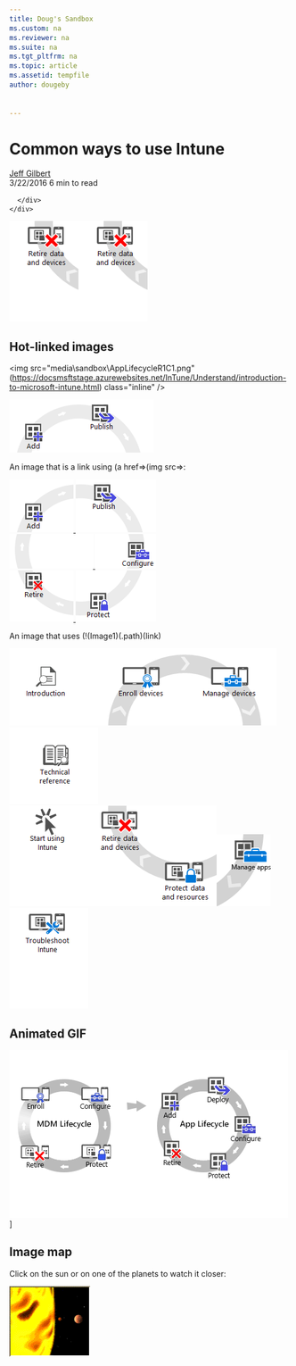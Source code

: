```yaml
---
title: Doug's Sandbox
ms.custom: na
ms.reviewer: na
ms.suite: na
ms.tgt_pltfrm: na
ms.topic: article
ms.assetid: tempfile
author: dougeby


---
```



<div id="main">
  <h1 id="common-ways-to-use-intune">Common ways to use Intune</h1>
  <div id="metadata" ms.cmpgrp="page info">
    <a href="https://github.com/jeffgilb" class="avatar"><span class="author-name" style="background-image: url(https://github.com/jeffgilb.png)" alt="Author Name"></span></a>
    <div class="info">
      <span class="name"><a href="https://github.com/jeffgilb">Jeff Gilbert</a></span>
      <div class="meta">
        <time datetime="" class="date">3/22/2016</time>
        <time datetime="" class="reading-time">6 min to read</time>



      </div>
    </div>
  </div>



  ![alt text](.\media\Nav-Puzzle\WIT_MDM_Row2Column2.png "Logo Title Text 1")![alt text](.\media\Nav-Puzzle\WIT_MDM_Row2Column2.png "Logo Title Text 1")




## Hot-linked images

<img src="media\sandbox\AppLifecycleR1C1.png" (https://docsmsftstage.azurewebsites.net/InTune/Understand/introduction-to-microsoft-intune.html) class="inline" />

<img src="media\sandbox\AppLifecycleR1C1.png" class="inline" /><img src="media\sandbox\AppLifecycleR1C2.png" class="inline" />



An image that is a link using (a href=>(img src=>:

<a href="http://www.microsoft.com"><img src="media\sandbox\AppLifecycleR1C1.png" alt="" class="inline">
</a><a href="http://www.microsoft.com"><img src="media\sandbox\AppLifecycleR1C2.png" alt="" class="inline">
</a><br/>
<a href="http://www.microsoft.com"><img src="media\sandbox\AppLifecycleR2C1.png" alt="" class="inline">
</a><a href="http://www.microsoft.com"><img src="media\sandbox\AppLifecycleR2C2.png" alt="" class="inline">
</a><br/>
<a href="http://www.microsoft.com"><img src="media\sandbox\AppLifecycleR3C1.png" alt="" class="inline">
</a><a href="http://www.microsoft.com"><img src="media\sandbox\AppLifecycleR3C2.png" alt="" class="inline">
</a>





An image that uses (!(Image1)(.path)(link)

[![Image1](.\media\Nav-Puzzle\WIT_MDM_Row1Column1.png)](https://docsmsftstage.azurewebsites.net/InTune/Understand/introduction-to-microsoft-intune.html)[![Image1](.\media\Nav-Puzzle\WIT_MDM_Row1Column2.png)](https://docsmsftstage.azurewebsites.net/InTune/getstarted/get-ready-to-enroll-devices-in-microsoft-intune.html)[![Image1](.\media\Nav-Puzzle\WIT_MDM_Row1Column3.png)](https://docsmsftstage.azurewebsites.net/InTune/DeployUse/manage-settings-and-features-on-your-devices-with-microsoft-intune-policies.html)[![Image1](.\media\Nav-Puzzle\WIT_MDM_Row1Column4.png)](http://www.msn.com)
<br />
[![Image1](.\media\Nav-Puzzle\WIT_MDM_Row2Column1.png)](https://docsmsftstage.azurewebsites.net/InTune/Get-started-with-a-30-day-trial-of-Microsoft-Intune.html)[![Image1](.\media\Nav-Puzzle\WIT_MDM_Row2Column2.png)](https://docsmsftstage.azurewebsites.net/InTune/DeployUse/retire-data-and-devices-from-microsoft-intune-management.html)[![Image1](.\media\Nav-Puzzle\WIT_MDM_Row2Column3.png)](https://docsmsftstage.azurewebsites.net/InTune/DeployUse/protect-data-and-devices-with-microsoft-intune.html)[![Image1](.\media\Nav-Puzzle\WIT_MDM_Row2Column4.png)](https://docsmsftstage.azurewebsites.net/InTune/DeployUse/deploy-and-configure-apps-with-microsoft-intune.html)[![Image1](.\media\Nav-Puzzle\WIT_MDM_Row2Column5.png)](https://docsmsftstage.azurewebsites.net/InTune/Troubleshoot/troubleshoot-microsoft-intune.html)

<para/>

## Animated GIF

![Image1](.\media\MDMAppLifecycle_v8.gif)]




## Image map

<p>Click on the sun or on one of the planets to watch it closer:</p>

<img src=".\media\sandbox\planets.gif" alt="Planets" usemap="#planetmap" style="width:145px;height:126px;">

<map name="planetmap">
  <area shape="rect" coords="0,0,82,126" alt="Sun" href="http://www.microsoft.com">
  <area shape="circle" coords="90,58,3" alt="Mercury" href="http://www.microsoft.com">
  <area shape="circle" coords="124,58,8" alt="Venus" href="http://www.microsoft.com">
</map>

</body>
</html>
